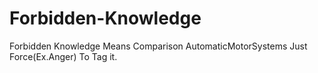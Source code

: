 # Forbidden-Knowledge
Forbidden Knowledge Means Comparison
AutomaticMotorSystems Just Force(Ex.Anger) To Tag it.
